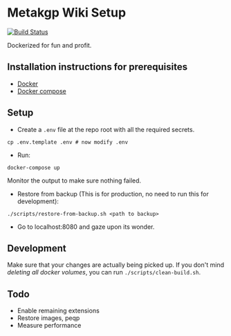 # Metakgp Wiki Setup
[![Build Status](https://travis-ci.org/amrav/metakgp-wiki.svg?branch=master)](https://travis-ci.org/amrav/metakgp-wiki)

Dockerized for fun and profit.

## Installation instructions for prerequisites
- [Docker](https://www.digitalocean.com/community/tutorials/how-to-install-and-use-docker-on-ubuntu-16-04)
- [Docker compose](https://www.digitalocean.com/community/tutorials/how-to-install-docker-compose-on-ubuntu-16-04)

## Setup
- Create a `.env` file at the repo root with all the required secrets.
```
cp .env.template .env # now modify .env
```
- Run:
```
docker-compose up
```
Monitor the output to make sure nothing failed.

- Restore from backup (This is for production, no need to run this for development):
```
./scripts/restore-from-backup.sh <path to backup>
```
- Go to localhost:8080 and gaze upon its wonder.

## Development
Make sure that your changes are actually being picked up. If you don't mind *deleting all docker volumes*, you can run `./scripts/clean-build.sh`.

## Todo
- Enable remaining extensions
- Restore images, peqp
- Measure performance
